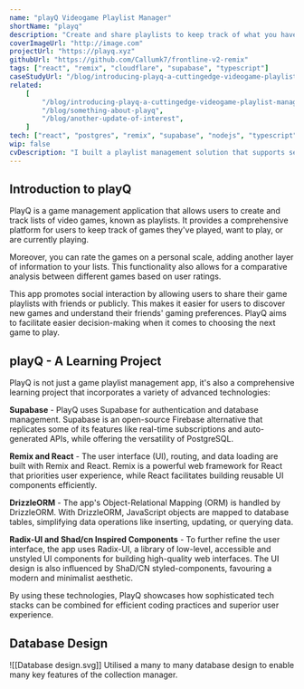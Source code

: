 ```yaml
---
name: "playQ Videogame Playlist Manager"
shortName: "playq"
description: "Create and share playlists to keep track of what you have been playing"
coverImageUrl: "http://image.com"
projectUrl: "https://playq.xyz"
githubUrl: "https://github.com/Callumk7/frontline-v2-remix"
tags: ["react", "remix", "cloudflare", "supabase", "typescript"]
caseStudyUrl: "/blog/introducing-playq-a-cuttingedge-videogame-playlist-manager"
related:
    [
        "/blog/introducing-playq-a-cuttingedge-videogame-playlist-manager",
        "/blog/something-about-playq",
        "/blog/another-update-of-interest",
    ]
tech: ["react", "postgres", "remix", "supabase", "nodejs", "typescript", "cloudflare"]
wip: false
cvDescription: "I built a playlist management solution that supports server side rendering (SSR), user authentication, aggregated scores and ratings, and a user activity feed. The app uses React and Remix as the full stack framework, with some additional asyncronous tasks offloaded to a cloudflare application."
---
```


## Introduction to playQ

PlayQ is a game management application that allows users to create and track lists of video games, known as playlists. It provides a comprehensive platform for users to keep track of games they've played, want to play, or are currently playing.

Moreover, you can rate the games on a personal scale, adding another layer of information to your lists. This functionality also allows for a comparative analysis between different games based on user ratings.

This app promotes social interaction by allowing users to share their game playlists with friends or publicly. This makes it easier for users to discover new games and understand their friends' gaming preferences. PlayQ aims to facilitate easier decision-making when it comes to choosing the next game to play.

## playQ - A Learning Project

PlayQ is not just a game playlist management app, it's also a comprehensive learning project that incorporates a variety of advanced technologies:

**Supabase** - PlayQ uses Supabase for authentication and database management. Supabase is an open-source Firebase alternative that replicates some of its features like real-time subscriptions and auto-generated APIs, while offering the versatility of PostgreSQL.

**Remix and React** - The user interface (UI), routing, and data loading are built with Remix and React. Remix is a powerful web framework for React that priorities user experience, while React facilitates building reusable UI components efficiently.

**DrizzleORM** - The app's Object-Relational Mapping (ORM) is handled by DrizzleORM. With DrizzleORM, JavaScript objects are mapped to database tables, simplifying data operations like inserting, updating, or querying data.

**Radix-UI and Shad/cn Inspired Components** - To further refine the user interface, the app uses Radix-UI, a library of low-level, accessible and unstyled UI components for building high-quality web interfaces. The UI design is also influenced by ShaD/CN styled-components, favouring a modern and minimalist aesthetic.

By using these technologies, PlayQ showcases how sophisticated tech stacks can be combined for efficient coding practices and superior user experience.

## Database Design

![[Database design.svg]]
Utilised a many to many database design to enable many key features of the collection manager.
